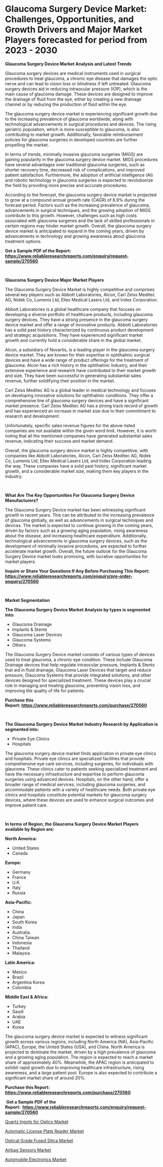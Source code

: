 <p><h1>Glaucoma Surgery Device Market: Challenges, Opportunities, and Growth Drivers and Major Market Players forecasted for period from 2023 - 2030</h1></p><p><strong>Glaucoma Surgery Device Market Analysis and Latest Trends</strong></p>
<p><p>Glaucoma surgery devices are medical instruments used in surgical procedures to treat glaucoma, a chronic eye disease that damages the optic nerve and can lead to vision loss or blindness if left untreated. Glaucoma surgery devices aid in reducing intraocular pressure (IOP), which is the main cause of glaucoma damage. These devices are designed to improve the drainage of fluid from the eye, either by creating a new drainage channel or by reducing the production of fluid within the eye.</p><p>The glaucoma surgery device market is experiencing significant growth due to the increasing prevalence of glaucoma worldwide, along with technological advancements in surgical procedures and devices. The rising geriatric population, which is more susceptible to glaucoma, is also contributing to market growth. Additionally, favorable reimbursement policies for glaucoma surgeries in developed countries are further propelling the market.</p><p>In terms of trends, minimally invasive glaucoma surgeries (MIGS) are gaining popularity in the glaucoma surgery device market. MIGS procedures have several advantages over traditional glaucoma surgeries, such as shorter recovery time, decreased risk of complications, and improved patient satisfaction. Furthermore, the adoption of artificial intelligence (AI) and robotic technology in glaucoma surgeries is expected to revolutionize the field by providing more precise and accurate procedures.</p><p>According to the forecast, the glaucoma surgery device market is projected to grow at a compound annual growth rate (CAGR) of 8.9% during the forecast period. Factors such as the increasing prevalence of glaucoma, advancements in surgical techniques, and the growing adoption of MIGS contribute to this growth. However, challenges such as high costs associated with glaucoma surgeries and the lack of skilled professionals in certain regions may hinder market growth. Overall, the glaucoma surgery device market is anticipated to expand in the coming years, driven by advancements in technology and growing awareness about glaucoma treatment options.</p></p>
<p><strong>Get a Sample PDF of the Report:&nbsp; <a href="https://www.reliableresearchreports.com/enquiry/request-sample/270560">https://www.reliableresearchreports.com/enquiry/request-sample/270560</a></strong></p>
<p>&nbsp;</p>
<p><strong>Glaucoma Surgery Device Major Market Players</strong></p>
<p><p>The Glaucoma Surgery Device Market is highly competitive and comprises several key players such as Abbott Laboratories, Alcon, Carl Zeiss Meditec AG, Nidek Co, Lumenis Ltd, Ellex Medical Lasers Ltd, and Iridex Corporation.</p><p>Abbott Laboratories is a global healthcare company that focuses on developing a diverse portfolio of healthcare products, including glaucoma surgery devices. They have a strong presence in the glaucoma surgery device market and offer a range of innovative products. Abbott Laboratories has a solid past history characterized by continuous product development and strategic acquisitions. They have experienced significant market growth and currently hold a considerable share in the global market.</p><p>Alcon, a subsidiary of Novartis, is a leading player in the glaucoma surgery device market. They are known for their expertise in ophthalmic surgical devices and have a wide range of product offerings for the treatment of glaucoma. Alcon has a rich history in the ophthalmic industry, and their extensive experience and research have contributed to their market growth and size. They have been successful in generating substantial sales revenue, further solidifying their position in the market.</p><p>Carl Zeiss Meditec AG is a global leader in medical technology and focuses on developing innovative solutions for ophthalmic conditions. They offer a comprehensive line of glaucoma surgery devices and have a significant market presence. Carl Zeiss Meditec AG has a strong track record of growth and has experienced an increase in market size due to their commitment to research and development.</p><p>Unfortunately, specific sales revenue figures for the above-listed companies are not available within the given word limit. However, it is worth noting that all the mentioned companies have generated substantial sales revenue, indicating their success and market demand.</p><p>Overall, the glaucoma surgery device market is highly competitive, with companies like Abbott Laboratories, Alcon, Carl Zeiss Meditec AG, Nidek Co, Lumenis Ltd, Ellex Medical Lasers Ltd, and Iridex Corporation leading the way. These companies have a solid past history, significant market growth, and a considerable market size, making them key players in the industry.</p></p>
<p>&nbsp;</p>
<p><strong>What Are The Key Opportunities For Glaucoma Surgery Device Manufacturers?</strong></p>
<p><p>The Glaucoma Surgery Device market has been witnessing significant growth in recent years. This can be attributed to the increasing prevalence of glaucoma globally, as well as advancements in surgical techniques and devices. The market is expected to continue growing in the coming years, driven by factors such as a growing aging population, rising awareness about the disease, and increasing healthcare expenditure. Additionally, technological advancements in glaucoma surgery devices, such as the development of minimally invasive procedures, are expected to further accelerate market growth. Overall, the future outlook for the Glaucoma Surgery Device market looks promising, with lucrative opportunities for market players.</p></p>
<p><strong>Inquire or Share Your Questions If Any Before Purchasing This Report: <a href="https://www.reliableresearchreports.com/enquiry/pre-order-enquiry/270560">https://www.reliableresearchreports.com/enquiry/pre-order-enquiry/270560</a></strong></p>
<p>&nbsp;</p>
<p><strong>Market Segmentation</strong></p>
<p><strong>The Glaucoma Surgery Device Market Analysis by types is segmented into:</strong></p>
<p><ul><li>Glaucoma Drainage</li><li>Implants & Stents</li><li>Glaucoma Laser Devices</li><li>Glaucoma Systems</li><li>Others</li></ul></p>
<p><p>The Glaucoma Surgery Device market consists of various types of devices used to treat glaucoma, a chronic eye condition. These include Glaucoma Drainage devices that help regulate intraocular pressure, Implants & Stents that aid in fluid drainage, Glaucoma Laser Devices that target and reduce pressure, Glaucoma Systems that provide integrated solutions, and other devices designed for specialized treatment. These devices play a crucial role in managing and treating glaucoma, preventing vision loss, and improving the quality of life for patients.</p></p>
<p><strong>Purchase this Report:&nbsp;<a href="https://www.reliableresearchreports.com/purchase/270560">https://www.reliableresearchreports.com/purchase/270560</a></strong></p>
<p>&nbsp;</p>
<p><strong>The Glaucoma Surgery Device Market Industry Research by Application is segmented into:</strong></p>
<p><ul><li>Private Eye Clinics</li><li>Hospitals</li></ul></p>
<p><p>The glaucoma surgery device market finds application in private eye clinics and hospitals. Private eye clinics are specialized facilities that provide comprehensive eye care services, including surgeries, for individuals with glaucoma. These clinics cater to patients seeking specialized treatment and have the necessary infrastructure and expertise to perform glaucoma surgeries using advanced devices. Hospitals, on the other hand, offer a broader range of medical services, including glaucoma surgeries, and accommodate patients with a variety of healthcare needs. Both private eye clinics and hospitals constitute potential markets for glaucoma surgery devices, where these devices are used to enhance surgical outcomes and improve patient care.</p></p>
<p>&nbsp;</p>
<p><strong>In terms of Region, the Glaucoma Surgery Device Market Players available by Region are:</strong></p>
<p>
    <p> <strong> North America: </strong>
        <ul>
            <li>United States</li>
            <li>Canada</li>
        </ul>
        </p> 
    <p> <strong> Europe: </strong>
        <ul>
            <li>Germany</li>
            <li>France</li>
            <li>U.K.</li>
            <li>Italy</li>
            <li>Russia</li>
        </ul>
        </p> 
    <p> <strong> Asia-Pacific: </strong>
        <ul>
            <li>China</li>
            <li>Japan</li>
            <li>South Korea</li>
            <li>India</li>
            <li>Australia</li>
            <li>China Taiwan</li>
            <li>Indonesia</li>
            <li>Thailand</li>
            <li>Malaysia</li>
        </ul>
        </p> 
    <p> <strong> Latin America: </strong>
        <ul>
            <li>Mexico</li>
            <li>Brazil</li>
            <li>Argentina Korea</li>
            <li>Colombia</li>
        </ul>
        </p> 
    <p> <strong> Middle East & Africa: </strong>
        <ul>
            <li>Turkey</li>
            <li>Saudi</li>
            <li>Arabia</li>
            <li>UAE</li>
            <li>Korea</li>
        </ul>
    </p>
    </p>
<p><p>The glaucoma surgery device market is expected to witness significant growth across various regions, including North America (NA), Asia-Pacific (APAC), Europe, the United States (USA), and China. North America is projected to dominate the market, driven by a high prevalence of glaucoma and a growing aging population. The region is expected to reach a market share of approximately 40%. Meanwhile, the APAC region is anticipated to exhibit rapid growth due to improving healthcare infrastructure, rising awareness, and a large patient pool. Europe is also expected to contribute a significant market share of around 20%.</p></p>
<p><strong>Purchase this Report: <a href="https://www.reliableresearchreports.com/purchase/270560">https://www.reliableresearchreports.com/purchase/270560</a></strong></p>
<p>&nbsp;<strong>Get a Sample PDF of the Report:&nbsp;&nbsp;<a href="https://www.reliableresearchreports.com/enquiry/request-sample/270560">https://www.reliableresearchreports.com/enquiry/request-sample/270560</a></strong></p>
<p><strong></strong></p>
<p><p><a href="https://medium.com/@ruthgaylord1929/quartz-ingots-for-optics-market-analysis-its-cagr-market-segmentation-and-global-industry-3c52118acdb7">Quartz Ingots for Optics Market</a></p><p><a href="https://www.linkedin.com/pulse/automatic-license-plate-reader-market-insights-players-forecast-vfope/">Automatic License Plate Reader Market</a></p><p><a href="https://medium.com/@kimzemlak1955/optical-grade-fused-silica-market-report-reveals-the-latest-trends-and-growth-opportunities-of-this-a1c2766a8c6b">Optical Grade Fused Silica Market</a></p><p><a href="https://www.linkedin.com/pulse/airbag-sensors-market-size-growth-forecast-from-2023--wcyte/">Airbag Sensors Market</a></p><p><a href="https://www.linkedin.com/pulse/automobile-electronics-market-share-amp-new-trends-analysis-k2bge/">Automobile Electronics Market</a></p></p>